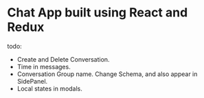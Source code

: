 # Chat App built using React and Redux
todo:
- Create and Delete Conversation.
- Time in messages.
- Conversation Group name. Change Schema, and also appear in SidePanel.
- Local states in modals.

